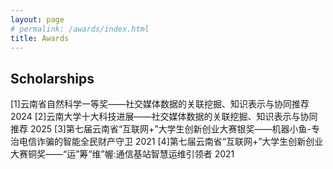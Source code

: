 ```yaml
---
layout: page
# permalink: /awards/index.html
title: Awards
---
```


## Scholarships

<!-- - May 2025：**Cambridge CSC Trust Scholarship** (totally £190,000 for tuition waiver and stipend)
- June 2024：**KDD-24 Undergraduate Scholarship** ($1000)<br>Only 21 undergraduates are selected around the world
- Dec 2023：**AAAI-24 Undergraduate Scholarship** ($5000)<br>Only 18 undergraduates are selected around the world
- Aug 2023：Innovation Scholarship ($1400)<br>One of the highest undergraduate awards
- May 2023：XiamenAir Scholarship ($600)<br>
- June 2024：Best Final Year Project Award of Maynooth (€500)
- Oct 2023：Best Academic Performance of Maynooth (€100)
- Oct 2022：Best Course Project Award of Maynooth (€100)
- First Prize Scholarship of MIEC ($2100, Five times)<br>Combined degree scholarship between FZU and Maynooth<br>

## Competitions

- Jan 2024：Finalist of China International College Students’ Innovation Competition (Top 3%)
- Aug 2023：**Best Technology Award** in National Youth Science Innovation Project Competition (Top 1%)
- Aug 2023：Second Prize in National Collegiate Internet of Things Technology and Application Competition (Top 5%)
- May 2023：Finalist Award in Mathematical Contest In Modeling (Top 1% of all 20508 paper)
- Nov 2022：First Prize in China Undergraduate Mathematical Contest in Modeling
- June 2022：**Championship** of 100-meter Freestyle Swimming Competition of Fuzhou University<br> -->

[1]云南省自然科学一等奖——社交媒体数据的关联挖掘、知识表示与协同推荐 2024
[2]云南大学十大科技进展——社交媒体数据的关联挖掘、知识表示与协同推荐 2025
[3]第七届云南省“互联网+”大学生创新创业大赛银奖——机器小鱼-专治电信诈骗的智能全民财产守卫 2021
[4]第七届云南省“互联网+”大学生创新创业大赛铜奖——“运”筹“维”幄:通信基站智慧运维引领者 2021


<br>
